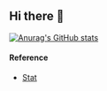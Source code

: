 ## Hi there 👋

<!--
**ehdwn1991/ehdwn1991** is a ✨ _special_ ✨ repository because its `README.md` (this file) appears on your GitHub profile.

Here are some ideas to get you started:

- 🔭 I’m currently working on ...
- 🌱 I’m currently learning ...
- 👯 I’m looking to collaborate on ...
- 🤔 I’m looking for help with ...
- 💬 Ask me about ...
- 📫 How to reach me: ...
- 😄 Pronouns: ...
- ⚡ Fun fact: ...
-->

[![Anurag's GitHub stats](https://github-readme-stats.vercel.app/api/pin?username=ehdwn1991&repo=github-readme-stats&count_private=true&show_icons=true&?theme=highcontrast&include_all_commits=true&hide_progress=true)](https://github.com/ehdwn1991/ehdwn1991)





#### Reference
* [Stat](https://github.com/anuraghazra/github-readme-stats)
